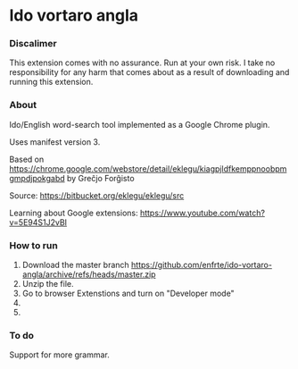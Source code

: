 # Ido vortaro angla 

### Discalimer 

This extension comes with no assurance. Run at your own risk. I take no responsibility for any harm that comes about as a result of downloading and running this extension. 

### About 

Ido/English word-search tool implemented as a Google Chrome plugin. 

Uses manifest version 3. 

Based on https://chrome.google.com/webstore/detail/eklegu/kiagpjldfkemppnoobpmgmpdjpokgabd by Greĉjo Forĝisto 

Source: https://bitbucket.org/eklegu/eklegu/src

Learning about Google extensions: https://www.youtube.com/watch?v=5E94S1J2vBI 

### How to run 

1. Download the master branch https://github.com/enfrte/ido-vortaro-angla/archive/refs/heads/master.zip
1. Unzip the file.
1. Go to browser Extenstions and turn on "Developer mode"
1. 
1. 

### To do

Support for more grammar.